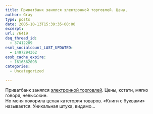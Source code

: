 ```yaml
---
title: Приватбанк занялся электронной торговлей. Цены,
author: Gray
type: posts
date: 2005-10-13T15:39:35+00:00
excerpt:
url: /6419
dsq_thread_id:
  - 37412289
esml_socialcount_LAST_UPDATED:
  - 1497294362
essb_cache_expire:
  - 1616362098
categories:
  - Uncategorized

---
```








Приватбанк занялся <a href="http://shop1.privatbank.ua/" target="_blank">электронной торговлей</a>. Цены, кстати, мягко говоря, невысокие.  
Но меня покорила целая категория товаров. &#171;Книги с буквами&#187; называется. Уникальная штука, видимо&#8230;
